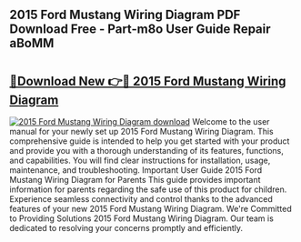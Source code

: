 ## 2015 Ford Mustang Wiring Diagram PDF Download Free - Part-m8o User Guide Repair aBoMM

# <h2><a href="http://dfkfqj.blite.top/?on=2015+Ford+Mustang+Wiring+Diagram">🔗Download New 👉🔴 2015 Ford Mustang Wiring Diagram</a></h2>

[![2015 Ford Mustang Wiring Diagram download](https://i.imgur.com/lujVjoI.png)](http://dfkfqj.blite.top/?on=2015+Ford+Mustang+Wiring+Diagram)
Welcome to the user manual for your newly set up 2015 Ford Mustang Wiring Diagram. This comprehensive guide is intended to help you get started with your product and provide you with a thorough understanding of its features, functions, and capabilities. You will find clear instructions for installation, usage, maintenance, and troubleshooting. Important User Guide 2015 Ford Mustang Wiring Diagram for Parents This guide provides important information for parents regarding the safe use of this product for children. Experience seamless connectivity and control thanks to the advanced features of your new 2015 Ford Mustang Wiring Diagram. We're Committed to Providing Solutions 2015 Ford Mustang Wiring Diagram. Our team is dedicated to resolving your concerns promptly and efficiently.
